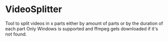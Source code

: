 # VideoSplitter
Tool to split videos in x parts either by amount of parts or by the duration of each part
Only Windows is supported and ffmpeg gets downloaded if it's not found.
